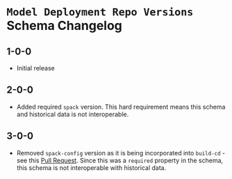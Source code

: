 # `Model Deployment Repo Versions` Schema Changelog

## 1-0-0

* Initial release

## 2-0-0

* Added required `spack` version. This hard requirement means this schema and historical data is not interoperable.

## 3-0-0

* Removed `spack-config` version as it is being incorporated into `build-cd` - see this [Pull Request](https://github.com/ACCESS-NRI/build-cd/pull/128). Since this was a `required` property in the schema, this schema is not interoperable with historical data.
